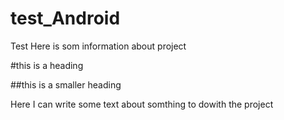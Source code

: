 # test_Android
Test
Here is som information about project

#this is a heading

##this is a smaller heading

Here I can write some text about somthing to dowith the project
